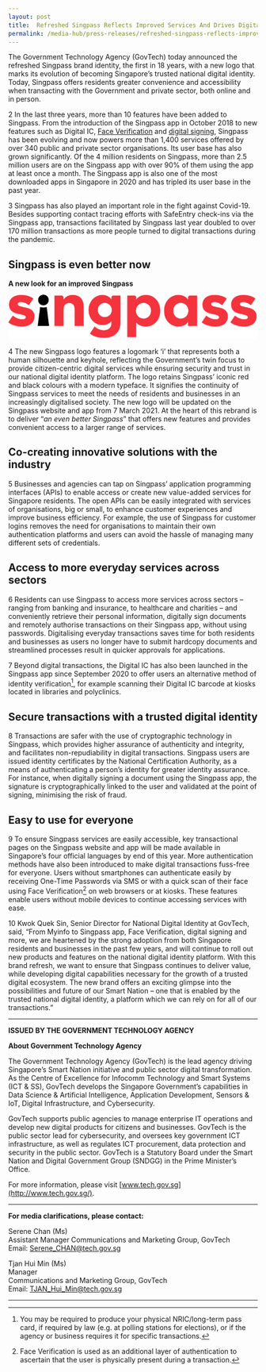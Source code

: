 ```yaml
---
layout: post
title:  Refreshed Singpass Reflects Improved Services And Drives Digital Innovations With Private Sector
permalink: /media-hub/press-releases/refreshed-singpass-reflects-improved-services
---
```


The Government Technology Agency (GovTech) today announced the refreshed Singpass brand identity, the first in 18 years, with a new logo that marks its evolution of becoming Singapore’s trusted national digital identity. Today, Singpass offers residents greater convenience and accessibility when transacting with the Government and private sector, both online and in person.

2 In the last three years, more than 10 features have been added to Singpass. From the introduction of the Singpass app in October 2018 to new features such as Digital IC, [Face Verification](https://www.tech.gov.sg/media/media-releases/2020-12-16-singpass-2fa) and [digital signing](https://www.tech.gov.sg/media/media-releases/2020-11-04-sign-with-singpass), Singpass has been evolving and now powers more than 1,400 services offered by over 340 public and private sector organisations. Its user  base has also grown significantly. Of the 4 million residents on Singpass, more than 2.5 million users are on the Singpass app with over 90% of them using the app at least once a month. The Singpass app is also one of the most downloaded apps in Singapore in 2020 and has tripled its user base in the past year.

3 Singpass has also played an important role in the fight against Covid-19. Besides supporting contact tracing efforts with SafeEntry check-ins via the Singpass app, transactions facilitated by Singpass last year doubled to over 170 million transactions as more people  turned to digital transactions during the pandemic.

## Singpass is even better now

**A new look for an improved Singpass**

![Singpass-logo-2021](/images/media-hub/press-release/2021/Singpass-logo-2021.png)

4 The new Singpass logo features a logomark ‘i’ that represents both a human silhouette and keyhole, reflecting the Government’s twin focus to provide citizen-centric digital services while ensuring security and trust in our national digital identity platform. The logo retains Singpass’ iconic red and black colours with a modern typeface. It signifies the continuity of Singpass services to meet the needs of residents and businesses in an increasingly digitalised society. The new logo will be updated on the Singpass website and app from 7 March 2021. At the heart of this rebrand is to deliver “_an even better Singpass_” that offers new features and provides convenient access to a larger range of services.

## Co-creating innovative solutions with the industry

5 Businesses and agencies can tap on Singpass’ application programming interfaces  (APIs) to enable access or create new value-added services for Singapore residents. The open APIs can be easily integrated with services of organisations, big or small, to enhance customer experiences and improve business efficiency. For example, the use of Singpass for customer logins removes the need for organisations to maintain their own authentication platforms and users can avoid the hassle of managing many different sets of credentials.

## Access to more everyday services across sectors

6 Residents can use Singpass to access more services across sectors – ranging from banking and insurance, to healthcare and charities – and conveniently retrieve their personal information, digitally sign documents and remotely authorise transactions on their Singpass app, without using passwords. Digitalising everyday transactions saves time for both residents and businesses as users no longer have to submit hardcopy documents and streamlined processes result in quicker approvals for applications.

7 Beyond digital transactions, the Digital IC has also been launched in the Singpass app since September 2020 to offer users an alternative method of identity verification[^1], for example scanning their Digital IC barcode at kiosks located in libraries and polyclinics.

## Secure transactions with a trusted digital identity  
  
8 Transactions are safer with the use of cryptographic technology in Singpass, which provides  higher assurance of authenticity and integrity, and facilitates non-repudiability in digital transactions.  Singpass users are issued identity certificates by the National Certification Authority, as a means of authenticating a person’s identity for greater identity assurance. For instance, when digitally signing a document using the Singpass app, the signature is cryptographically linked to the user and validated at the point of signing, minimising the risk of fraud.

## Easy to use for everyone

9 To ensure Singpass services are easily accessible, key transactional pages on the Singpass website and app will be made available in Singapore’s four official languages by end of this year. More authentication methods have also been introduced to make digital transactions fuss-free for everyone. Users without smartphones can authenticate easily by receiving One-Time Passwords via SMS or with a quick scan of their face using Face Verification[^2] on web browsers or at kiosks. These features enable users without mobile devices to continue accessing services with ease.

10 Kwok Quek Sin, Senior Director for National Digital Identity at GovTech, said, “From Myinfo to Singpass app, Face Verification, digital signing and more, we are heartened by the strong adoption from both Singapore residents and businesses in the past few years, and will continue to roll out new products and features on the national digital identity platform. With this brand refresh, we want to ensure that Singpass continues to deliver value, while developing digital capabilities necessary for the growth of a trusted digital ecosystem. The new brand offers an exciting glimpse into the possibilities and future of our Smart Nation – one that is enabled by the trusted national digital identity, a platform which we can rely on for all of our transactions.”

---

**ISSUED BY THE GOVERNMENT TECHNOLOGY AGENCY**

**About Government Technology Agency**

The Government Technology Agency (GovTech) is the lead agency driving Singapore’s Smart Nation initiative and public sector digital transformation.  As the Centre of Excellence for Infocomm Technology and Smart Systems (ICT & SS), GovTech develops the Singapore Government’s capabilities in Data Science & Artificial Intelligence, Application Development, Sensors & IoT, Digital Infrastructure, and Cybersecurity.

GovTech supports public agencies to manage enterprise IT operations and develop new digital products for citizens and businesses. GovTech is the public sector lead for cybersecurity, and oversees key government ICT infrastructure, as well as regulates ICT procurement, data protection and security in the public sector. GovTech is a Statutory Board under the Smart Nation and Digital Government Group (SNDGG) in the Prime Minister’s Office.

For more information, please visit [www.tech.gov.sg](http://www.tech.gov.sg/).

---

**For media clarifications, please contact:**

Serene Chan (Ms)<br>
Assistant Manager 
Communications and Marketing Group, GovTech<br>
Email: [Serene_CHAN@tech.gov.sg](mailto:Serene_CHAN@tech.gov.sg)<br>

Tjan Hui Min (Ms)<br> 
Manager<br>
Communications and Marketing Group, GovTech<br>
Email: [TJAN_Hui_Min@tech.gov.sg](mailto:TJAN_Hui_Min@tech.gov.sg)<br>

---

[^1]: You may be required to produce your physical NRIC/long-term pass card, if required by law (e.g. at polling stations for elections), or if the agency or business requires it for specific transactions.

[^2]: Face Verification is used as an additional layer of authentication to ascertain that the user is physically present during a transaction.
